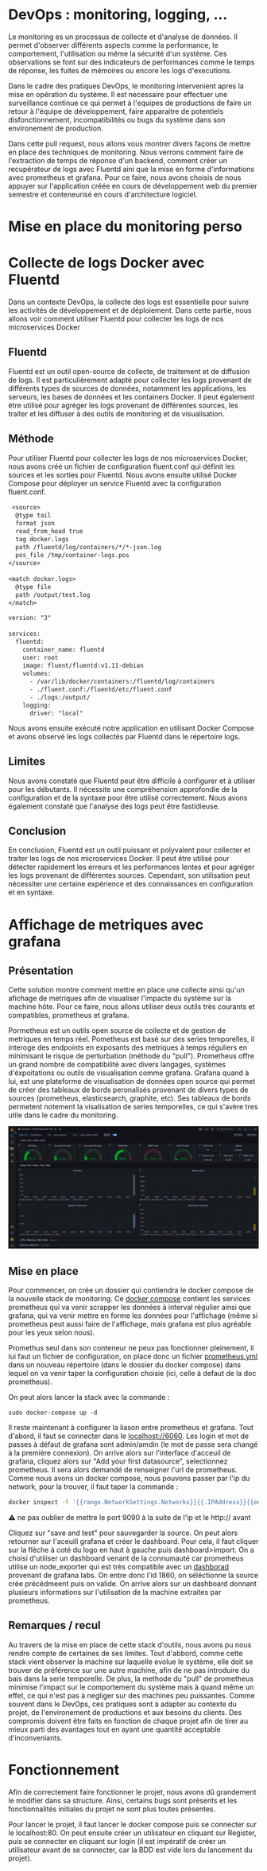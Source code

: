 # DevOps : monitoring, logging, ...

Le monitoring es un processus de collecte et d'analyse de données. Il permet d'observer différents aspects comme la performance, le comportement, l'utilisation ou même la sécurité d'un système. Ces observations se font sur des indicateurs de performances comme le temps de réponse, les fuites de mémoires ou encore les logs d'executions.

Dans le cadre des pratiques DevOps, le monitoring intervenient apres la mise en opération du système. Il est necessaire pour effectuer une surveillance continue ce qui permet à  l'equipes de productions de faire un retour à l'équipe de développement, faire apparaitre de potentiels disfonctionnement, incompatibilités ou bugs du système dans son environement de production. 

Dans cette pull request, nous allons vous montrer divers façons de mettre en place des techniques de monitoring. Nous verrons comment faire de l'extraction de temps de réponse d'un backend, comment créer un recupérateur de logs avec Fluentd aini que la mise en forme d'informations avec prometheus et grafana. Pour ce faire, nous avons choisis de nous appuyer sur l'application créée en cours de développement web du premier semestre et conteneurisé en cours d'architecture logiciel.

# Mise en place du monitoring perso

# Collecte de logs Docker avec Fluentd
Dans un contexte DevOps, la collecte des logs est essentielle pour suivre les activités de développement et de déploiement. Dans cette partie, nous allons voir comment utiliser Fluentd pour collecter les logs de nos microservices Docker
## Fluentd

Fluentd est un outil open-source de collecte, de traitement et de diffusion de logs. Il est particulièrement adapté pour collecter les logs provenant de différents types de sources de données, notamment les applications, les serveurs, les bases de données et les containers Docker. Il peut également être utilisé pour agréger les logs provenant de différentes sources, les traiter et les diffuser à des outils de monitoring et de visualisation.

## Méthode

Pour utiliser Fluentd pour collecter les logs de nos microservices Docker, nous avons créé un fichier de configuration fluent.conf qui définit les sources et les sorties pour Fluentd. Nous avons ensuite utilisé Docker Compose pour déployer un service Fluentd avec la configuration fluent.conf.


```
 <source>
  @type tail
  format json
  read_from_head true
  tag docker.logs
  path /fluentd/log/containers/*/*-json.log
  pos_file /tmp/container-logs.pos
</source>

<match docker.logs>
  @type file
  path /output/test.log
</match>
```
```
version: "3"

services:
  fluentd:
    container_name: fluentd
    user: root
    image: fluent/fluentd:v1.11-debian
    volumes:
      - /var/lib/docker/containers:/fluentd/log/containers
      - ./fluent.conf:/fluentd/etc/fluent.conf
      - ./logs:/output/
    logging:
      driver: "local"
```

Nous avons ensuite exécuté notre application en utilisant Docker Compose et avons observé les logs collectés par Fluentd dans le répertoire logs.

## Limites

Nous avons constaté que Fluentd peut être difficile à configurer et à utiliser pour les débutants. Il nécessite une compréhension approfondie de la configuration et de la syntaxe pour être utilisé correctement. Nous avons également constaté que l'analyse des logs peut être fastidieuse.

## Conclusion
En conclusion, Fluentd est un outil puissant et polyvalent pour collecter et traiter les logs de nos microservices Docker. Il peut être utilisé pour détecter rapidement les erreurs et les performances lentes et pour agréger les logs provenant de différentes sources. Cependant, son utilisation peut nécessiter une certaine expérience et des connaissances en configuration et en syntaxe.


# Affichage de metriques avec grafana

## Présentation
Cette solution montre comment mettre en place une collecte ainsi qu'un afichage de metriques afin de visualiser l'impacte du système sur la machine hôte. Pour ce faire, nous allons utiliser deux outils très courants et compatibles, prometheus et grafana. 

Pormetheus est un outils open source de collecte et de gestion de metriques en temps réel. Pometheus est basé sur des series temporelles, il interoge des endpoints en exposants des metriques à temps réguliers en minimisant le risque de perturbation (méthode du "pull"). Prometheus offre un grand nombre de compatibilité avec divers langages, systèmes d'éxpoitations ou outils de visualisation comme grafana. Grafana quand à lui, est une plateforme de visualisation de données open source qui permet de créer des tableaux de bords peronalisés provenant de divers types de sources (prometheus, elasticsearch, graphite, etc). Ses tableaux de bords permetent notement la visalisation de series temporelles, ce qui s'avère tres utile dans le cadre du monitoring.

![](./dashboard.png)

## Mise en place
Pour commencer, on crée un dossier qui contiendra le docker compose de la nouvelle stack de monitoring. Ce [docker compose](./dockerComposer_grafana/docker-compose.yaml) contient les services prometheus qui va venir scrapper les données à interval régulier ainsi que grafana, qui va venir mettre en forme les données pour l'affichage (même si prometheus peut aussi faire de l'affichage, mais grafana est plus agréable pour les yeux selon nous).

Promethus seul dans son conteneur ne peux pas fonctionner pleinement, il lui faut un fichier de configuration, on place donc un fichier [prometheus.yml](./dockerComposer_grafana/prometheus/prometheus.yml) dans un nouveau répertoire (dans le dossier du docker compose) dans lequel on va venir taper la configuration choisie (ici, celle à defaut de la doc prometheus).

On peut alors lancer la stack avec la commande :

```shell
sudo docker-compose up -d
```

Il reste maintenant à configurer la liason entre prometheus et grafana. Tout d'abord, il faut se connecter dans le [localhost://6060](localhost://6060). Les login et mot de passes à défaut de grafana sont admin/amdin (le mot de passe sera changé à la première connexion). On arrive alors sur l'interface d'acceuil de grafana, cliquez alors sur "Add your first datasource", selectionnez prometheus. Il sera alors demandé de renseigner l'url de prometheus. Comme nous avons un docker compose, nous pouvons passer par l'ip du network, pour la trouver, il faut taper la commande :

```bash
docker inspect -f '{{range.NetworkSettings.Networks}}{{.IPAddress}}{{end}}' prometheus
```

⚠️ ne pas oublier de mettre le port 9090 à la suite de l'ip et le http:// avant

Cliquez sur "save and test" pour sauvegarder la source. On peut alors retourner sur l'aceuill grafana et créer le dashboard. Pour cela, il faut cliquer sur la flèche à coté du logo en haut à gauche puis dashboard>import. On a choisi d'utiliser un dashboard venant de la connumauté car prometheus utilise un node_exporter qui est très compatible avec un [dashborad](https://grafana.com/grafana/dashboards/1860-node-exporter-full/) provenant de grafana labs. On entre donc l'id 1860, on séléctionne la source crée précédmeent puis on valide. On arrive alors sur un dashboard donnant plusieurs informations sur l'utilisation de la machine extraites par prometheus.

## Remarques / recul
Au travers de la mise en place de cette stack d'outils, nous avons pu nous rendre compte de certaines de ses limites. Tout d'abbord, comme cette stack vient observer la machine sur laquelle evolue le système, elle doit se trouver de préférence sur une autre machine, afin de ne pas introduire du bais dans la serie temporelle. De plus, la methode du "pull" de prometheus minimise l'impact sur le comportement du système mais à quand même un effet, ce qui n'est pas à negliger sur des machines peu puissantes.
Comme souvent dans le DevOps, ces pratiques sont à adapter au contexte du projet, de l'environement de productions et aux besoins du clients. Des compromis doivent être faits en fonction de chaque projet afin de tirer au mieux parti des avantages tout en ayant une quantité acceptable d'inconveniants.

# Fonctionnement

Afin de correctement faire fonctionner le projet, nous avons dû grandement le modifier dans sa structure. Ainsi, certains bugs sont présents et les fonctionnalités initiales du projet ne sont plus toutes présentes.

Pour lancer le projet, il faut lancer le docker compose puis se connecter sur le localhost:80.
On peut ensuite créer un utilisateur en cliquant sur Register, puis se connecter en cliquant sur login (il est impératif de créer un utilisateur avant de se connecter, car la BDD est vide lors du lancement du projet).
